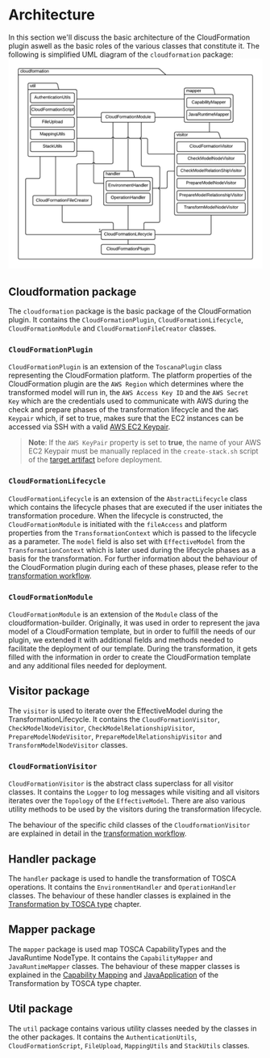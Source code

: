 # Architecture

In this section we'll discuss the basic architecture of the CloudFormation plugin aswell as the basic roles of the various classes that constitute it.
The following is simplified UML diagram of the `cloudformation` package:
![Class diagram of the cloudformation package](img/architecture-lucidchart.png)

## Cloudformation package

The `cloudformation` package is the basic package of the CloudFormation plugin. It contains the `CloudFormationPlugin`, `CloudFormationLifecycle`, `CloudFormationModule` and `CloudFormationFileCreator` classes.

### `CloudFormationPlugin`

`CloudFormationPlugin` is an extension of the `ToscanaPlugin` class representing the CloudFormation platform. The platform properties of the CloudFormation plugin are the `AWS Region` which determines where the transformed model will run in, the `AWS Access Key ID` and the `AWS Secret Key` which are the credentials used to communicate with AWS during the check and prepare phases of the transformation lifecycle and the `AWS Keypair` which, if set to true, makes sure that the EC2 instances can be accessed via SSH with a valid [AWS EC2 Keypair](https://docs.aws.amazon.com/AWSEC2/latest/UserGuide/ec2-key-pairs.html).

> **Note**: If the `AWS KeyPair` property is set to **true**, the name of your AWS EC2 Keypair must be manually replaced in the `create-stack.sh` script of the [target artifact](deployment/target-artifact.md#scripts) before deployment.

### `CloudFormationLifecycle`

`CloudFormationLifecycle` is an extension of the `AbstractLifecycle` class which contains the lifecycle phases that are executed if the user initiates the transformation procedure.
When the lifecycle is constructed, the `CloudFormationModule` is initiated with the `fileAccess` and platform properties from the `TransformationContext` which is passed to the lifecycle as a parameter. The `model` field is also set with `EffectiveModel` from the `TransformationContext` which is later used during the lifecycle phases as a basis for the transformation.
For further information about the behaviour of the CloudFormation plugin during each of these phases, please refer to the [transformation workflow](transformation/transformation-workflow.md).

### `CloudFormationModule`

`CloudFormationModule` is an extension of the `Module` class of the cloudformation-builder. Originally, it was used in order to represent the java model of a CloudFormation template, but in order to fulfill the needs of our plugin, we extended it with additional fields and methods needed to facilitate the deployment of our template. During the transformation, it gets filled with the information in order to create the CloudFormation template and any additional files needed for deployment.

## Visitor package

The `visitor` is used to iterate over the EffectiveModel during the TransformationLifecycle. It contains the `CloudFormationVisitor`, `CheckModelNodeVisitor`, `CheckModelRelationshipVisitor`, `PrepareModelNodeVisitor`, `PrepareModelRelationshipVisitor` and `TransformModelNodeVisitor` classes.

### `CloudFormationVisitor`

`CloudFormationVisitor` is the abstract class superclass for all visitor classes. It contains the `Logger` to log messages while visiting and all visitors iterates over the `Topology` of the `EffectiveModel`. There are also various utility methods to be used by the visitors during the transformation lifecycle.

The behaviour of the specific child classes of the `CloudformationVisitor` are explained in detail in the [transformation workflow](transformation/transformation-workflow.md).

## Handler package

The `handler` package is used to handle the transformation of TOSCA operations. It contains the `EnvironmentHandler` and `OperationHandler` classes. The behaviour of these handler classes is explained in the [Transformation by TOSCA type](transformation/supported-types.md#generic-transformation-of-nodes-hosted-on-compute) chapter.

## Mapper package

The `mapper` package is used map TOSCA CapabilityTypes and the JavaRuntime NodeType. It contains the `CapabilityMapper` and `JavaRuntimeMapper` classes. The behaviour of these mapper classes is explained in the [Capability Mapping](transformation/supported-types.md#2-capability-mapping) and [JavaApplication](transformation/supported-types.md#javaapplication) of the Transformation by TOSCA type chapter.

## Util package

The `util` package contains various utility classes needed by the classes in the other packages. It contains the `AuthenticationUtils`, `CloudFormationScript`, `FileUpload`, `MappingUtils` and `StackUtils` classes.
